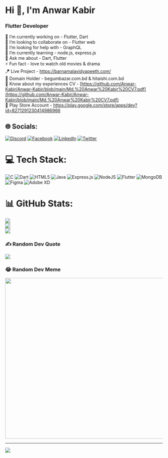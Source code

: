 

<h1> Hi 👋, I'm Anwar Kabir</h1>
<h3>Flutter Developer</h3>

🔭 I’m currently working on - Flutter, Dart<br>
👯 I’m looking to collaborate on - Flutter web<br>
🤝 I’m looking for help with - GraphQL<br>
🌱 I’m currently learning - node.js, express.js<br>
💬 Ask me about - Dart, Flutter<br>
⚡ Fun fact - love to watch old movies & drama<br>
🪁 Live Project - https://barnamalavidyapeeth.com/<br>
🎨 Domain Holder - begumbazar.com.bd & hitaishi.com.bd</br>
📄 Know about my experiences  CV - [https://github.com/Anwar-Kabir/Anwar-Kabir/blob/main/Md.%20Anwar%20Kabir%20CV7.pdf](https://github.com/Anwar-Kabir/Anwar-Kabir/blob/main/Md.%20Anwar%20Kabir%20CV7.pdf)</br>
📌 Play Store Account - https://play.google.com/store/apps/dev?id=8271291230414986966<br>




## 🌐 Socials:
[![Discord](https://img.shields.io/badge/Discord-%237289DA.svg?logo=discord&logoColor=white)](htttps://discord.gg/anwar#1217) [![Facebook](https://img.shields.io/badge/Facebook-%231877F2.svg?logo=Facebook&logoColor=white)](https://facebook.com/https://www.facebook.com/Munna.R94/) [![LinkedIn](https://img.shields.io/badge/LinkedIn-%230077B5.svg?logo=linkedin&logoColor=white)](https://linkedin.com/in/https://www.linkedin.com/in/anwar-kabir-munna-253996209/) [![Twitter](https://img.shields.io/badge/Twitter-%231DA1F2.svg?logo=Twitter&logoColor=white)](https://twitter.com/https://twitter.com/MunnaR94) 

# 💻 Tech Stack:
![C](https://img.shields.io/badge/c-%2300599C.svg?style=for-the-badge&logo=c&logoColor=white) ![Dart](https://img.shields.io/badge/dart-%230175C2.svg?style=for-the-badge&logo=dart&logoColor=white) ![HTML5](https://img.shields.io/badge/html5-%23E34F26.svg?style=for-the-badge&logo=html5&logoColor=white) ![Java](https://img.shields.io/badge/java-%23ED8B00.svg?style=for-the-badge&logo=java&logoColor=white) ![Express.js](https://img.shields.io/badge/express.js-%23404d59.svg?style=for-the-badge&logo=express&logoColor=%2361DAFB) ![NodeJS](https://img.shields.io/badge/node.js-6DA55F?style=for-the-badge&logo=node.js&logoColor=white) ![Flutter](https://img.shields.io/badge/Flutter-%2302569B.svg?style=for-the-badge&logo=Flutter&logoColor=white) ![MongoDB](https://img.shields.io/badge/MongoDB-%234ea94b.svg?style=for-the-badge&logo=mongodb&logoColor=white) 	![Figma](https://img.shields.io/badge/figma-%23F24E1E.svg?style=for-the-badge&logo=figma&logoColor=white) ![Adobe XD](https://img.shields.io/badge/Adobe%20XD-470137?style=for-the-badge&logo=Adobe%20XD&logoColor=#FF61F6)
# 📊 GitHub Stats:
![](https://github-readme-stats.vercel.app/api?username=Anwar-Kabir&theme=dark&hide_border=false&include_all_commits=true&count_private=false)<br/>
![](https://github-readme-streak-stats.herokuapp.com/?user=Anwar-Kabir&theme=dark&hide_border=false)<br/>
![](https://github-readme-stats.vercel.app/api/top-langs/?username=Anwar-Kabir&theme=dark&hide_border=false&include_all_commits=true&count_private=false&layout=compact)

### ✍️ Random Dev Quote
![](https://quotes-github-readme.vercel.app/api?type=horizontal&theme=radical)

### 😂 Random Dev Meme
<img src="https://random-memer.herokuapp.com/" width="512px"/>

---
[![](https://visitcount.itsvg.in/api?id=Anwar-Kabir&icon=0&color=0)](https://visitcount.itsvg.in)
